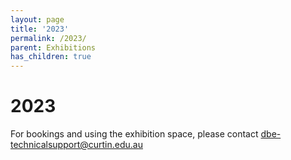 ```yaml
---
layout: page
title: '2023'
permalink: /2023/
parent: Exhibitions
has_children: true
---
```


# 2023

For bookings and using the exhibition space, please contact [dbe-technicalsupport@curtin.edu.au](mailto:dbe-technicalsupport@curtin.edu.au)
